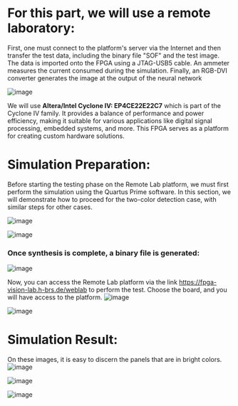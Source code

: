 # For this part, we will use a remote laboratory:

 First, one must connect to the platform's server via the Internet and then transfer the test data, including the binary file "SOF" and the test image. The data is imported onto the FPGA using a JTAG-USB5 cable. An ammeter measures the current consumed during the simulation. Finally, an RGB-DVI converter generates the image at the output of the neural network

 ![image](https://github.com/Marouarad/ADAS-Road-Sign-Detection-FPGA/assets/114839150/6b28b1f6-f461-4cae-9aea-7854b0f1b8ec)

 We will use **Altera/Intel Cyclone IV: EP4CE22E22C7** which is part of the Cyclone IV family. It provides a balance of performance and power efficiency, making it suitable for various applications like digital signal processing, embedded systems, and more. This FPGA serves as a platform for creating custom hardware solutions.

 # Simulation Preparation:

 Before starting the testing phase on the Remote Lab platform, we must first perform the simulation using the Quartus Prime software. In this section, we will demonstrate how to proceed for the two-color detection case, with similar steps for other cases.

 ![image](https://github.com/Marouarad/ADAS-Road-Sign-Detection-FPGA/assets/114839150/a6993519-a7dd-464a-a456-507449eb661a)

![image](https://github.com/Marouarad/ADAS-Road-Sign-Detection-FPGA/assets/114839150/8c5ee993-fb19-48a4-8234-2f1d5f503055)

### Once synthesis is complete, a binary file is generated:
![image](https://github.com/Marouarad/ADAS-Road-Sign-Detection-FPGA/assets/114839150/4d758b7d-72c1-483e-9273-e17bc182b863)

Now, you can access the Remote Lab platform via the link https://fpga-vision-lab.h-brs.de/weblab to perform the test. Choose the board, and you will have access to the platform.
![image](https://github.com/Marouarad/ADAS-Road-Sign-Detection-FPGA/assets/114839150/7175573d-7b6b-4a98-bf52-16a3c86c97d0)

![image](https://github.com/Marouarad/ADAS-Road-Sign-Detection-FPGA/assets/114839150/b28e3326-65cf-4f1a-8fce-bd1be1a26ca8)

# Simulation Result: 

On these images, it is easy to discern the panels that are in bright colors.
![image](https://github.com/Marouarad/ADAS-Road-Sign-Detection-FPGA/assets/114839150/8345be6c-f4aa-468d-94ac-ce4a46c55051)

![image](https://github.com/Marouarad/ADAS-Road-Sign-Detection-FPGA/assets/114839150/00371132-2259-4617-b236-72586cf7813c)

 ![image](https://github.com/Marouarad/ADAS-Road-Sign-Detection-FPGA/assets/114839150/dc6c0959-fca8-41c0-bf8c-fb6491f0aa60)
